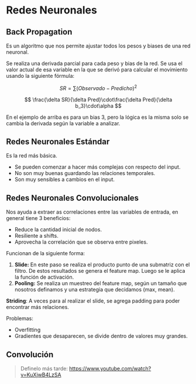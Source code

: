 # Redes Neuronales

## Back Propagation

Es un algoritmo que nos permite ajustar todos los pesos y biases de una red
neuronal.

Se realiza una derivada parcial para cada peso y bias de la red. Se usa el valor
actual de esa variable en la que se derivó para calcular el movimiento usando la
siguiente fórmula:

$$
SR = \sum(Observado - Predicho)^2
$$

$$
\frac{\delta SR}{\delta Pred}\cdot\frac{\delta Pred}{\delta b_3}\cdot\alpha
$$

En el ejemplo de arriba es para un bias 3, pero la lógica es la misma solo se
cambia la derivada según la variable a analizar.

## Redes Neuronales Estándar

Es la red más básica.

- Se pueden comenzar a hacer más complejas con respecto del input.
- No son muy buenas guardando las relaciones temporales.
- Son muy sensibles a cambios en el input.

## Redes Neuronales Convolucionales

Nos ayuda a extraer as correlaciones entre las variables de entrada, en general
tiene 3 beneficios:

- Reduce la cantidad inicial de nodos.
- Resiliente a shifts.
- Aprovecha la correlación que se observa entre pixeles.

Funcionan de la siguiente forma:

1. **Slide:** En este paso se realiza el producto punto de una submatriz con el
   filtro. De estos resultados se genera el feature map. Luego se le aplica la
   función de activación.
1. **Pooling:** Se realiza un muestreo del feature map, según un tamaño que
   nosotros definamos y una estrategia que decidamos (max, mean).

**Striding**: A veces para al realizar el slide, se agrega padding para poder
encontrar más relaciones.

Problemas:

- Overfitting
- Gradientes que desaparecen, se divide dentro de valores muy grandes.

## Convolución

> Definelo más tarde: https://www.youtube.com/watch?v=KuXjwB4LzSA
